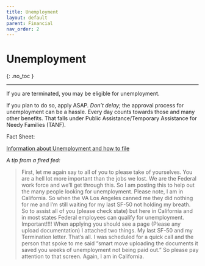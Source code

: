 ```yaml
---
title: Unemployment
layout: default
parent: Financial
nav_order: 2
---
```

# Unemployment
{: .no_toc }

---
If you are terminated, you may be eligible for unemployment.

If you plan to do so, apply ASAP. *Don’t delay*; the approval process for unemployment can be a hassle. Every day counts towards those and many other benefits. That falls under Public Assistance/Temporary Assistance for Needy Families (TANF).

Fact Sheet:

[Information about Unemployment and how to file](https://www.dol.gov/general/topic/unemployment-insurance#OK)

*A tip from a fired fed:*

> First, let me again say to all of you to please take of yourselves. You are a hell lot more important than the jobs we lost. We are the Federal work force and we’ll get through this.
> So I am posting this to help out the many people looking for unemployment. Please note, I am in California. So when the VA Los Angeles canned me they did nothing for me and I’m still waiting for my last SF-50 not holding my breath.
> So to assist all of you (please check state) but here in California and in most states Federal employees can qualify for unemployment. Important!!!! When applying you should see a page (Please any upload documentation) I attached two things. My last SF-50 and my Termination letter. That’s all. I was scheduled for a quick call and the person that spoke to me said “smart move uploading the documents it saved you weeks of unemployment not being paid out.” So please pay attention to that screen. Again, I am in California.